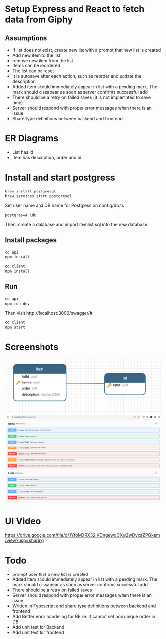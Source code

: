 # Setup Express and React to fetch data from Giphy

## Assumptions 

- If list does not exist, create new list with a prompt that new list is created
- Add new item to the list
- remove new item from the list
- Items can be reordered 
- The list can be reset
- It is autosave after each action, such as reorder and update the description
- Added item should immediately appear in list with a pending mark. The mark should dissapear as soon as server confirms successful add
- There should be a retry on failed saves (it is not implemnted to save time)
- Server should respond with proper error messages when there is an issue
- Share type definitions between backend and frontend

# ER Diagrams
- List has id 
- Item has description, order and id

# Install and start postgress
```
brew install postgresql
brew services start postgresql
```
Set user name and DB name for Postgress on config/db.ts

```
postgres=# \du
```
Then, create a database and import itemlist.sql into the new database.

## Install packages

```
cd api
npm install
```

```
cd client
npm install
```

## Run

```
cd api
npm run dev
```
Then visit http://localhost:3000/swagger/#

```
cd client
npm start
```

# Screenshots 
![DB Schema](DBSchema_.png)
![Swagger](Swagger_.png)

# UI Video 
https://drive.google.com/file/d/1YfoMXRX32lKDngewdCXw2wDyxaZPGkem/view?usp=sharing


# Todo
- prompt user that a new list is created
- Added item should immediately appear in list with a pending mark. The mark should dissapear as soon as server confirms successful add
- There should be a retry on failed saves
- Server should respond with proper error messages when there is an issue
- Written in Typescript and share type definitions between backend and frontend
- Add Better error handeling for BE i.e. if cannot set non unique order in DB 
- Add unit test for Backend 
- Add unit test for frontend